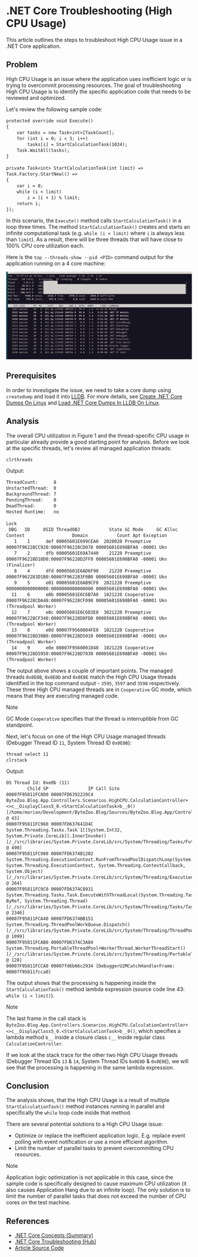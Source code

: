 # .NET Core Troubleshooting (High CPU Usage)

This article outlines the steps to troubleshoot High CPU Usage issue in a .NET Core application.

## Problem

High CPU Usage is an issue where the application uses inefficient logic or is trying to overcommit processing resources. The goal of troubleshooting High CPU Usage is to identify the specific application code that needs to be reviewed and optimized.

Let's review the following sample code:

```
protected override void Execute()
{
    var tasks = new Task<int>[TaskCount];
    for (int i = 0; i < 3; i++)
        tasks[i] = StartCalculationTask(1024);
    Task.WaitAll(tasks);
}

private Task<int> StartCalculationTask(int limit) => Task.Factory.StartNew(() =>
{
    var i = 0;
    while (i < limit)
        i = (i + 1) % limit;
    return i;
});
```

In this scenario, the `Execute()` method calls `StartCalculationTask()` in a loop three times. The method `StartCalculationTask()` creates and starts an infinite computational task (e.g. `while (i < limit)` where `i` is always less than `limit`). As a result, there will be three threads that will have close to 100% CPU core utilization each.

Here is the `top --threads-show --pid <PID>` command output for the application running on a 4 core machine:

![Figure 1.png](/Resources/Images/.NET%20Core%20Troubleshooting%20(High%20CPU%20Usage)%20-%20Figure%201.png)

## Prerequisites

In order to investigate the issue, we need to take a core dump using `createdump` and load it into [LLDB](https://lldb.llvm.org/). For more details, see [Create .NET Core Dumps On Linux](/Resources/Articles/Prerequisites/Create%20.NET%20Core%20Dumps%20On%20Linux.md) and [Load .NET Core Dumps In LLDB On Linux](/Resources/Articles/Prerequisites/Load%20.NET%20Core%20Dumps%20In%20LLDB%20On%20Linux.md).

## Analysis

The overall CPU utilization in Figure 1 and the thread-specific CPU usage in particular already provide a good starting point for analysis. Before we look at the specific threads, let's review all managed application threads:

```
clrthreads
```

Output:
```
ThreadCount:      8
UnstartedThread:  0
BackgroundThread: 7
PendingThread:    0
DeadThread:       0
Hosted Runtime:   no
                                                                                                            Lock  
 DBG   ID     OSID ThreadOBJ           State GC Mode     GC Alloc Context                  Domain           Count Apt Exception
   1    1      def 00005601E699CEA0  2020020 Preemptive  00007F96228CC920:00007F96228CD078 00005601E698BFA0 -00001 Ukn 
   7    2      dfb 00005601E69A7440    21220 Preemptive  00007F96228D10D0:00007F96228D2FF0 00005601E698BFA0 -00001 Ukn (Finalizer) 
   8    4      dfd 00005601E6AD6F90    21220 Preemptive  00007F962283D1B0:00007F962283F0B0 00005601E698BFA0 -00001 Ukn 
   9    5      e01 00005601E6AB9CF0  2021220 Preemptive  0000000000000000:0000000000000000 00005601E698BFA0 -00001 Ukn 
  11    6      e0b 00005601E6C6B7A0  1021220 Cooperative 00007F96228CDA48:00007F96228CF098 00005601E698BFA0 -00001 Ukn (Threadpool Worker) 
  12    7      e0c 00005601E6C6D3E0  3021220 Preemptive  00007F96228CF348:00007F96228D0FD0 00005601E698BFA0 -00001 Ukn (Threadpool Worker) 
  13    8      e0d 00007F9568004FE0  1021220 Cooperative 00007F96228D39B0:00007F96228D5010 00005601E698BFA0 -00001 Ukn (Threadpool Worker) 
  14    9      e0e 00007F9560001040  1021220 Cooperative 00007F96228D5950:00007F96228D7030 00005601E698BFA0 -00001 Ukn (Threadpool Worker)
```

The output above shows a couple of important points. The managed threads `0x0E0B`, `0x0E0D` and `0x0E0E` match the High CPU Usage threads identified in the top command output - `3595`, `3597` and `3598` respectively. These three High CPU managed threads are in `Cooperative` GC mode, which means that they are executing managed code.

> [!NOTE]
> GC Mode `Cooperative` specifies that the thread is interruptible from GC standpoint.

Next, let's focus on one of the High CPU Usage managed threads (Debugger Thread ID `11`, System Thread ID `0x0E0B`):

```
thread select 11
clrstack
```

Output:
```
OS Thread Id: 0xe0b (11)
        Child SP               IP Call Site
00007F95811FC8D0 00007FD6392220C4 ByteZoo.Blog.App.Controllers.Scenarios.HighCPU.CalculationController+<>c__DisplayClass5_0.<StartCalculationTask>b__0() [/home/marian/Development/ByteZoo.Blog/Sources/ByteZoo.Blog.App/Controllers/Scenarios/HighCPU/CalculationController.cs @ 43]
00007F95811FC960 00007FD637641D4C System.Threading.Tasks.Task`1[[System.Int32, System.Private.CoreLib]].InnerInvoke() [/_/src/libraries/System.Private.CoreLib/src/System/Threading/Tasks/Future.cs @ 490]
00007F95811FC980 00007FD6374B1202 System.Threading.ExecutionContext.RunFromThreadPoolDispatchLoop(System.Threading.Thread, System.Threading.ExecutionContext, System.Threading.ContextCallback, System.Object) [/_/src/libraries/System.Private.CoreLib/src/System/Threading/ExecutionContext.cs @ 264]
00007F95811FC9C0 00007FD6374C8931 System.Threading.Tasks.Task.ExecuteWithThreadLocal(System.Threading.Tasks.Task ByRef, System.Threading.Thread) [/_/src/libraries/System.Private.CoreLib/src/System/Threading/Tasks/Task.cs @ 2346]
00007F95811FCA40 00007FD6374BB151 System.Threading.ThreadPoolWorkQueue.Dispatch() [/_/src/libraries/System.Private.CoreLib/src/System/Threading/ThreadPoolWorkQueue.cs @ 1099]
00007F95811FCAB0 00007FD6374C3A84 System.Threading.PortableThreadPool+WorkerThread.WorkerThreadStart() [/_/src/libraries/System.Private.CoreLib/src/System/Threading/PortableThreadPool.WorkerThread.cs @ 128]
00007F95811FCCA0 00007fd6b66c2934 [DebuggerU2MCatchHandlerFrame: 00007f95811fcca0]
```

The output shows that the processing is happening inside the `StartCalculationTask()` method lambda expression (source code line 43: `while (i < limit)`).

> [!NOTE]
> The last frame in the call stack is `ByteZoo.Blog.App.Controllers.Scenarios.HighCPU.CalculationController+<>c__DisplayClass5_0.<StartCalculationTask>b__0()`, which specifies a lambda method `b__` inside a closure class `c__` inside regular class `CalculationController`.

If we look at the stack trace for the other two High CPU Usage threads (Debugger Thread IDs `13` & `14`, System Thread IDs `0x0E0D` & `0x0E0E`), we will see that the processing is happening in the same lambda expression.

## Conclusion

The analysis shows, that the High CPU Usage is a result of multiple `StartCalculationTask()` method instances running in parallel and specifically the `while` loop code inside that method.

There are several potential solutions to a High CPU Usage issue:

* Optimize or replace the inefficient application logic. E.g. replace event polling with event notification or use a more efficient algorithm.
* Limit the number of parallel tasks to prevent overcommitting CPU resources.

> [!NOTE]
> Application logic optimization is not applicable in this case, since the sample code is specifically designed to cause maximum CPU utilization (it also causes Application Hang due to an infinite loop). The only solution is to limit the number of parallel tasks that does not exceed the number of CPU cores on the test machine.

## References

* [.NET Core Concepts (Summary)](/Resources/Articles/Concepts/.NET%20Core%20Concepts%20(Summary).md)
* [.NET Core Troubleshooting (Hub)](/Resources/Articles/Troubleshooting/.NET%20Core%20Troubleshooting%20(Hub).md)
* [Article Source Code](/Sources)

<!--- Category: .NET Troubleshooting, Tags: .NET, .NET Core, Linux --->